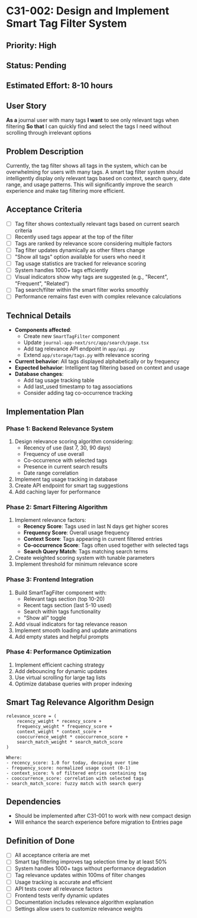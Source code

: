 # C31-002: Design and Implement Smart Tag Filter System

## Priority: High
## Status: Pending
## Estimated Effort: 8-10 hours

## User Story
**As a** journal user with many tags
**I want** to see only relevant tags when filtering
**So that** I can quickly find and select the tags I need without scrolling through irrelevant options

## Problem Description
Currently, the tag filter shows all tags in the system, which can be overwhelming for users with many tags. A smart tag filter system should intelligently display only relevant tags based on context, search query, date range, and usage patterns. This will significantly improve the search experience and make tag filtering more efficient.

## Acceptance Criteria
- [ ] Tag filter shows contextually relevant tags based on current search criteria
- [ ] Recently used tags appear at the top of the filter
- [ ] Tags are ranked by relevance score considering multiple factors
- [ ] Tag filter updates dynamically as other filters change
- [ ] "Show all tags" option available for users who need it
- [ ] Tag usage statistics are tracked for relevance scoring
- [ ] System handles 1000+ tags efficiently
- [ ] Visual indicators show why tags are suggested (e.g., "Recent", "Frequent", "Related")
- [ ] Tag search/filter within the smart filter works smoothly
- [ ] Performance remains fast even with complex relevance calculations

## Technical Details
- **Components affected**:
  - Create new `SmartTagFilter` component
  - Update `journal-app-next/src/app/search/page.tsx`
  - Add tag relevance API endpoint in `app/api.py`
  - Extend `app/storage/tags.py` with relevance scoring
- **Current behavior**: All tags displayed alphabetically or by frequency
- **Expected behavior**: Intelligent tag filtering based on context and usage
- **Database changes**:
  - Add tag usage tracking table
  - Add last_used timestamp to tag associations
  - Consider adding tag co-occurrence tracking

## Implementation Plan
### Phase 1: Backend Relevance System
1. Design relevance scoring algorithm considering:
   - Recency of use (last 7, 30, 90 days)
   - Frequency of use overall
   - Co-occurrence with selected tags
   - Presence in current search results
   - Date range correlation
2. Implement tag usage tracking in database
3. Create API endpoint for smart tag suggestions
4. Add caching layer for performance

### Phase 2: Smart Filtering Algorithm
1. Implement relevance factors:
   - **Recency Score**: Tags used in last N days get higher scores
   - **Frequency Score**: Overall usage frequency
   - **Context Score**: Tags appearing in current filtered entries
   - **Co-occurrence Score**: Tags often used together with selected tags
   - **Search Query Match**: Tags matching search terms
2. Create weighted scoring system with tunable parameters
3. Implement threshold for minimum relevance score

### Phase 3: Frontend Integration
1. Build SmartTagFilter component with:
   - Relevant tags section (top 10-20)
   - Recent tags section (last 5-10 used)
   - Search within tags functionality
   - "Show all" toggle
2. Add visual indicators for tag relevance reason
3. Implement smooth loading and update animations
4. Add empty states and helpful prompts

### Phase 4: Performance Optimization
1. Implement efficient caching strategy
2. Add debouncing for dynamic updates
3. Use virtual scrolling for large tag lists
4. Optimize database queries with proper indexing

## Smart Tag Relevance Algorithm Design
```
relevance_score = (
    recency_weight * recency_score +
    frequency_weight * frequency_score +
    context_weight * context_score +
    cooccurrence_weight * cooccurrence_score +
    search_match_weight * search_match_score
)

Where:
- recency_score: 1.0 for today, decaying over time
- frequency_score: normalized usage count (0-1)
- context_score: % of filtered entries containing tag
- cooccurrence_score: correlation with selected tags
- search_match_score: fuzzy match with search query
```

## Dependencies
- Should be implemented after C31-001 to work with new compact design
- Will enhance the search experience before migration to Entries page

## Definition of Done
- [ ] All acceptance criteria are met
- [ ] Smart tag filtering improves tag selection time by at least 50%
- [ ] System handles 1000+ tags without performance degradation
- [ ] Tag relevance updates within 100ms of filter changes
- [ ] Usage tracking is accurate and efficient
- [ ] API tests cover all relevance factors
- [ ] Frontend tests verify dynamic updates
- [ ] Documentation includes relevance algorithm explanation
- [ ] Settings allow users to customize relevance weights
